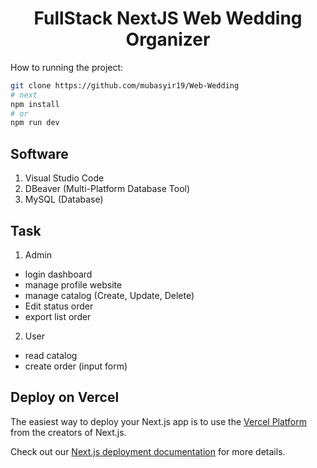 <h1 align="center">FullStack NextJS Web Wedding Organizer</h1>

How to running the project:

```bash
git clone https://github.com/mubasyir19/Web-Wedding
# next
npm install
# or
npm run dev
```

## Software
1. Visual Studio Code
2. DBeaver (Multi-Platform Database Tool)
3. MySQL (Database)

## Task

1. Admin
  - login dashboard
  - manage profile website
  - manage catalog (Create, Update, Delete)
  - Edit status order
  - export list order
2. User
  - read catalog
  - create order (input form)

## Deploy on Vercel

The easiest way to deploy your Next.js app is to use the [Vercel Platform](https://vercel.com/new?utm_medium=default-template&filter=next.js&utm_source=create-next-app&utm_campaign=create-next-app-readme) from the creators of Next.js.

Check out our [Next.js deployment documentation](https://nextjs.org/docs/deployment) for more details.

